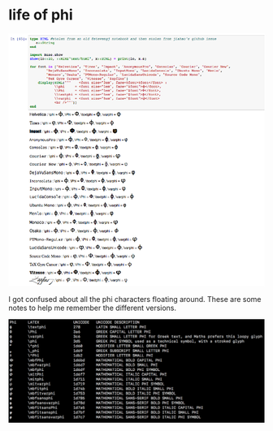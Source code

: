 # life of phi

![notebook](notebook-view.png)

I got confused about all the phi characters floating around. These are some notes to help me remember the different versions.

![terminal-sfmono.png](terminal-sfmono.png)
